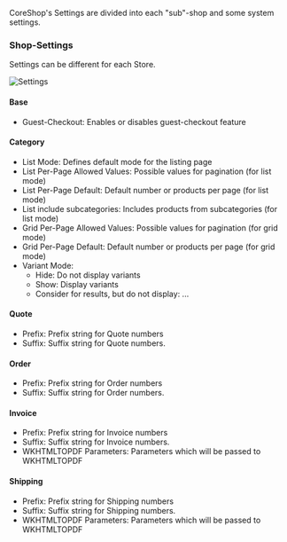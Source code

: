 CoreShop's Settings are divided into each "sub"-shop and some system settings.

### Shop-Settings

Settings can be different for each Store.

![Settings](img/settings-shop.png)

#### Base

- Guest-Checkout: Enables or disables guest-checkout feature

#### Category
 - List Mode: Defines default mode for the listing page
 - List Per-Page Allowed Values: Possible values for pagination (for list mode)
 - List Per-Page Default: Default number or products per page (for list mode)
 - List include subcategories: Includes products from subcategories (for list mode)
 - Grid Per-Page Allowed Values: Possible values for pagination (for grid mode)
 - Grid Per-Page Default: Default number or products per page (for grid mode)
 - Variant Mode: 
   - Hide: Do not display variants
   - Show: Display variants
   - Consider for results, but do not display: ...
 
#### Quote
 - Prefix: Prefix string for Quote numbers
 - Suffix: Suffix string for Quote numbers.
 
#### Order
 - Prefix: Prefix string for Order numbers
 - Suffix: Suffix string for Order numbers.
 
#### Invoice
 - Prefix: Prefix string for Invoice numbers
 - Suffix: Suffix string for Invoice numbers.
 - WKHTMLTOPDF Parameters: Parameters which will be passed to WKHTMLTOPDF

#### Shipping
 - Prefix: Prefix string for Shipping numbers
 - Suffix: Suffix string for Shipping numbers.
 - WKHTMLTOPDF Parameters: Parameters which will be passed to WKHTMLTOPDF
